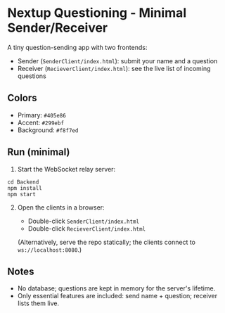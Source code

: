 Nextup Questioning - Minimal Sender/Receiver
===========================================

A tiny question-sending app with two frontends:
- Sender (`SenderClient/index.html`): submit your name and a question
- Receiver (`RecieverClient/index.html`): see the live list of incoming questions

Colors
------
- Primary: `#405e86`
- Accent: `#299ebf`
- Background: `#f8f7ed`

Run (minimal)
-------------
1) Start the WebSocket relay server:

```
cd Backend
npm install
npm start
```

2) Open the clients in a browser:
   - Double-click `SenderClient/index.html`
   - Double-click `RecieverClient/index.html`

   (Alternatively, serve the repo statically; the clients connect to `ws://localhost:8080`.)

Notes
-----
- No database; questions are kept in memory for the server's lifetime.
- Only essential features are included: send name + question; receiver lists them live.

